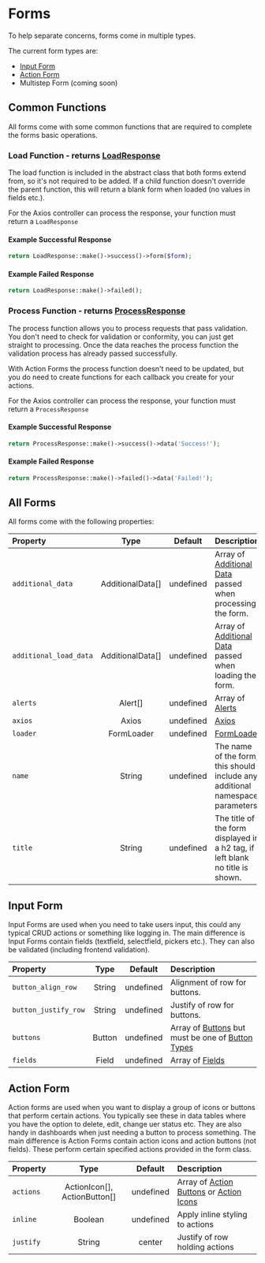 # Forms
To help separate concerns, forms come in multiple types.

The current form types are:
* [Input Form](#input-form)
* [Action Form](#action-form)
* Multistep Form (coming soon)

## Common Functions
All forms come with some common functions that are required to complete the forms basic operations.

### Load Function - returns [LoadResponse](/concepts/elements.html#load-response)
The load function is included in the abstract class that both forms extend from, so it's not required to be added.
If a child function doesn't override the parent function, this will return a blank form when loaded
(no values in fields etc.). 

For the Axios controller can process the response, your function must return a `LoadResponse`

#### Example Successful Response
````php
return LoadResponse::make()->success()->form($form);
````

#### Example Failed Response
````php
return LoadResponse::make()->failed();
````

### Process Function - returns [ProcessResponse](/concepts/elements.html#process-response)

The process function allows you to process requests that pass validation. You don't need to check for validation 
or conformity, you can just get straight to processing. Once the data reaches the process function the validation process
has already passed successfully. 

With Action Forms the process function doesn't need to be updated, but you do need to create 
functions for each callback you create for your actions.

For the Axios controller can process the response, your function must return a `ProcessResponse`

#### Example Successful Response
````php
return ProcessResponse::make()->success()->data('Success!');
````

#### Example Failed Response
````php
return ProcessResponse::make()->failed()->data('Failed!');
````

## All Forms

All forms come with the following properties:

| Property               |       Type       |  Default  | Description                                                                                          |
|:-----------------------|:----------------:|:---------:|:-----------------------------------------------------------------------------------------------------|
| `additional_data`      | AdditionalData[] | undefined | Array of [Additional Data](/concepts/elements.html#additional-data) passed when processing the form. |
| `additional_load_data` | AdditionalData[] | undefined | Array of [Additional Data](/concepts/elements.html#additional-data) passed when loading the form.    |
| `alerts`               |     Alert[]      | undefined | Array of [Alerts](/concepts/elements.html#alerts)                                                    |
| `axios`                |      Axios       | undefined | [Axios](/concepts/elements.html#axios)                                                               |
| `loader`               |    FormLoader    | undefined | [FormLoader](/concepts/elements.html#form-loader)                                                    |
| `name`                 |      String      | undefined | The name of the form, this should include any additional namespace parameters.                       |
| `title`                |      String      | undefined | The title of the form displayed in a h2 tag, if left blank no title is shown.                        |

## Input Form
Input Forms are used when you need to take users input, this could any typical CRUD actions or
something like logging in. The main difference is Input Forms contain
fields (textfield, selectfield, pickers etc.). They can also be validated (including frontend validation).

| Property             |  Type  |  Default  | Description                                                                                                              |
|:---------------------|:------:|:---------:|:-------------------------------------------------------------------------------------------------------------------------|
| `button_align_row`   | String | undefined | Alignment of row for buttons.                                                                                            |
| `button_justify_row` | String | undefined | Justify of row for buttons.                                                                                              |
| `buttons`            | Button | undefined | Array of [Buttons](/concepts/elements.html#buttons) but must be one of [Button Types](/concepts/enums.html#button-types) |
| `fields`             | Field  | undefined | Array of [Fields](/concepts/fields.html)                                                                                 |

## Action Form
Action forms are used when you want to display a group of icons or buttons that perform certain actions.
You typically see these in data tables where you have the option to delete, edit, change uer status etc.
They are also handy in dashboards when just needing a button to process something. The main difference
is Action Forms contain action icons and action buttons (not fields). These perform certain specified
actions provided in the form class.

| Property  |             Type             |  Default  | Description                                                                                                           |
|:----------|:----------------------------:|:---------:|:----------------------------------------------------------------------------------------------------------------------|
| `actions` | ActionIcon[], ActionButton[] | undefined | Array of [Action Buttons](/concepts/actions.html#action-button) or [Action Icons](/concepts/actions.html#action-icon) |
| `inline`  |           Boolean            | undefined | Apply inline styling to actions                                                                                       |
| `justify` |            String            |  center   | Justify of row holding actions                                                                                        |

